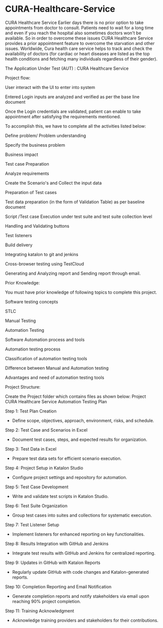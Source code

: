 # CURA-Healthcare-Service
CURA Healthcare Service Earlier days there is no prior option to take appointments from doctor to consult. Patients need to wait for a long time and even if you reach the hospital also sometimes doctors won't be available. So in order to overcome these issues CURA Healthcare Service provides a prior appointment feature to overcome the starvation and other issues. Worldwide, Cura health care service helps to track and check the availability of doctors (for cardiac or heart diseases are listed as the top health conditions and fetching many individuals regardless of their gender).

The Application Under Test (AUT) : CURA Healthcare Service

Project flow:

User interact with the UI to enter into system

Entered Login inputs are analyzed and verified as per the base line document

Once the Login credentials are validated, patient can enable to take appointment after satisfying the requirements mentioned.

To accomplish this, we have to complete all the activities listed below:

Define problem/ Problem understanding

Specify the business problem

Business impact

Test case Preparation

Analyze requirements

Create the Scenario's and Collect the input data

Preparation of Test cases

Test data preparation (in the form of Validation Table) as per baseline document

Script /Test case Execution under test suite and test suite collection level

Handling and Validating buttons

Test listeners

Build delivery

Integrating katalon to git and jenkins

Cross-browser testing using TestCloud

Generating and Analyzing report and Sending report through email.

Prior Knowledge:

You must have prior knowledge of following topics to complete this project.

Software testing concepts

STLC

Manual Testing

Automation Testing

Software Automation process and tools

Automation testing process

Classification of automation testing tools

Difference between Manual and Automation testing

Advantages and need of automation testing tools

Project Structure:

Create the Project folder which contains files as shown below: 
Project CURA Healthcare Service Automation Testing Plan

Step 1: Test Plan Creation
- Define scope, objectives, approach, environment, risks, and schedule.

Step 2: Test Case and Scenarios in Excel
- Document test cases, steps, and expected results for organization.

Step 3: Test Data in Excel
- Prepare test data sets for efficient scenario execution.

Step 4: Project Setup in Katalon Studio
- Configure project settings and repository for automation.

Step 5: Test Case Development
- Write and validate test scripts in Katalon Studio.

Step 6: Test Suite Organization
- Group test cases into suites and collections for systematic execution.

Step 7: Test Listener Setup
- Implement listeners for enhanced reporting on key functionalities.

Step 8: Results Integration with GitHub and Jenkins
- Integrate test results with GitHub and Jenkins for centralized reporting.

Step 9: Updates in GitHub with Katalon Reports
- Regularly update GitHub with code changes and Katalon-generated reports.

Step 10: Completion Reporting and Email Notification
- Generate completion reports and notify stakeholders via email upon reaching 90% project completion.

Step 11: Training Acknowledgment
- Acknowledge training providers and stakeholders for their contributions.
